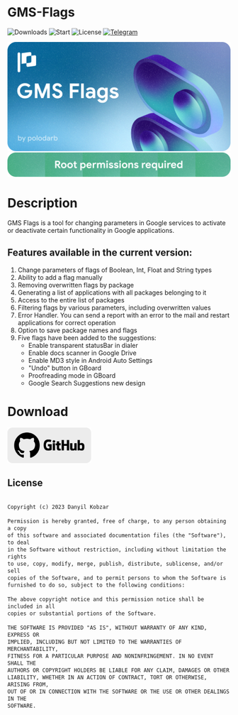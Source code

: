 # GMS-Flags
![Downloads](https://img.shields.io/github/downloads/polodarb/GMS-Flags/total?style=for-the-badge) 
![Start](https://img.shields.io/github/stars/polodarb/GMS-Flags?style=for-the-badge) 
![License](https://img.shields.io/github/license/polodarb/GMS-Flags?style=for-the-badge) 
[![Telegram](https://img.shields.io/badge/telegram-telegram?style=for-the-badge&logo=telegram&logoColor=white&label=GMS%20Flags&color=%23229ED9)](https://t.me/gmsflags)

![Banner](gf_banner.png)
![Root](gf_root.png)
# Description
GMS Flags is a tool for changing parameters in Google services to activate or deactivate certain functionality in Google applications.
## Features available in the current version:
1) Change parameters of flags of Boolean, Int, Float and String types
2) Ability to add a flag manually 
3) Removing overwritten flags by package
4) Generating a list of applications with all packages belonging to it
5) Access to the entire list of packages 
6) Filtering flags by various parameters, including overwritten values
7) Error Handler. You can send a report with an error to the mail and restart applications for correct operation
8) Option to save package names and flags 
9) Five flags have been added to the suggestions:
    - Enable transparent statusBar in dialer
    - Enable docs scanner in Google Drive
    - Enable MD3 style in Android Auto Settings
    - "Undo" button in GBoard
    - Proofreading mode in GBoard
    - Google Search Suggestions new design


# Download
[<img src="gh_download.png"
     alt="Get it on GitHub"
     height="80">](https://github.com/polodarb/GMS-Flags/releases/download/1.0.5/gms_flags_1.0.5.apk)

## License

```MIT License

Copyright (c) 2023 Danyil Kobzar

Permission is hereby granted, free of charge, to any person obtaining a copy
of this software and associated documentation files (the "Software"), to deal
in the Software without restriction, including without limitation the rights
to use, copy, modify, merge, publish, distribute, sublicense, and/or sell
copies of the Software, and to permit persons to whom the Software is
furnished to do so, subject to the following conditions:

The above copyright notice and this permission notice shall be included in all
copies or substantial portions of the Software.

THE SOFTWARE IS PROVIDED "AS IS", WITHOUT WARRANTY OF ANY KIND, EXPRESS OR
IMPLIED, INCLUDING BUT NOT LIMITED TO THE WARRANTIES OF MERCHANTABILITY,
FITNESS FOR A PARTICULAR PURPOSE AND NONINFRINGEMENT. IN NO EVENT SHALL THE
AUTHORS OR COPYRIGHT HOLDERS BE LIABLE FOR ANY CLAIM, DAMAGES OR OTHER
LIABILITY, WHETHER IN AN ACTION OF CONTRACT, TORT OR OTHERWISE, ARISING FROM,
OUT OF OR IN CONNECTION WITH THE SOFTWARE OR THE USE OR OTHER DEALINGS IN THE
SOFTWARE.
